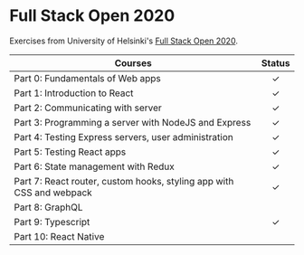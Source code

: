 # Full Stack Open 2020

Exercises from University of Helsinki's [Full Stack Open 2020](https://fullstackopen.com/en).

| Courses                                                              | Status        | 
| ---------------------------------------------------------------------|:-------------:| 
| Part 0: Fundamentals of Web apps                                     |      ✓        |
| Part 1: Introduction to React                                        |      ✓        |  
| Part 2: Communicating with server                                    |      ✓        |  
| Part 3: Programming a server with NodeJS and Express                 |      ✓        |  
| Part 4: Testing Express servers, user administration                 |      ✓        |
| Part 5: Testing React apps                                           |      ✓        |  
| Part 6: State management with Redux                                  |      ✓        |  
| Part 7: React router, custom hooks, styling app with CSS and webpack |      ✓        |  
| Part 8: GraphQL                                                      |               |  
| Part 9: Typescript                                                   |      ✓        |  
| Part 10: React Native                                                |               |  

